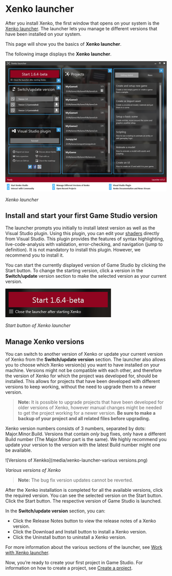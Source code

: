 # Xenko launcher

After you install Xenko, the first window that opens on your system is the [Xenko launcher](xref:xenko-launcher). The launcher lets you manage te different versions that have been installed on your system.

This page will show you the basics of **Xenko launcher**.

The following image displays the **Xenko launcher**.

   ![Xenko launcher interface](media/xenko-launcher-interface.png)

   *Xenko launcher*
	
## Install and start your first Game Studio version

The launcher prompts you initially to install latest version as well as the Visual Studio plugin. Using this plugin, you can edit your [shaders](xref:shaders) directly from Visual Studio. This plugin provides the features of syntax highlighting, live-code-analysis with validation, error-checking, and navigation (jump to definition). It is not mandatory to install this plugin. However, we recommend you to install it.

You can start the currently displayed version of Game Studio by clicking the Start button. To change the starting version, click a version in the **Switch/update** version section to make the selected version as your current version.
 
 ![Start button](media/xenko-launcher-start-button.png)
 
 _Start button of Xenko launcher_

## Manage Xenko versions

You can switch to another version of Xenko or update your current version of Xenko from the **Switch/update version** section. The launcher also allows you to choose which Xenko version(s) you want to have installed on your machine. Versions might not be compatible with each other, and therefore the version of Xenko for which the project was developed for, should be installed. This allows for projects that have been developed with different versions to keep working, without the need to upgrade them to a newer version.

>**Note:** It is possible to upgrade projects that have been developed for older versions of Xenko, however manual changes might be needed to get the project working for a newer version. **Be sure to make a backup of your project and all related files before upgrading.**

Xenko version numbers consists of 3 numbers, separated by dots: Major.Minor.Build. Versions that contain _only_ bug fixes, only have a different Build number (The Major.Minor part is the same). We highly recommend you update your version to the version with the latest Build number might one be available. 
  
![Versions of Xenkko](media/xenko-launcher-various versions.png)
 
_Various versions of Xenko_
 
>**Note:** The bug fix version updates cannot be reverted.

After the Xenko installation is completed for all the available versions, click the required version. You can see the selected version on the Start button. Click the Start button. The respective version of Game Studio is launched.

In the **Switch/update version** section, you can:

 * Click the Release Notes button to view the release notes of a Xenko version.
 * Click the Download and Install button to install a Xenko version.
 * Click the Uninstall button to uninstall a Xenko version.

For more information about the various sections of the launcher, see [Work with Xenko launcher](/manual/xenko-launcher/working-with-xenko-launcher.md).

Now, you’re ready to create your first project in Game Studio. For information on how to create a project, see [Create a project](create-project.md).
